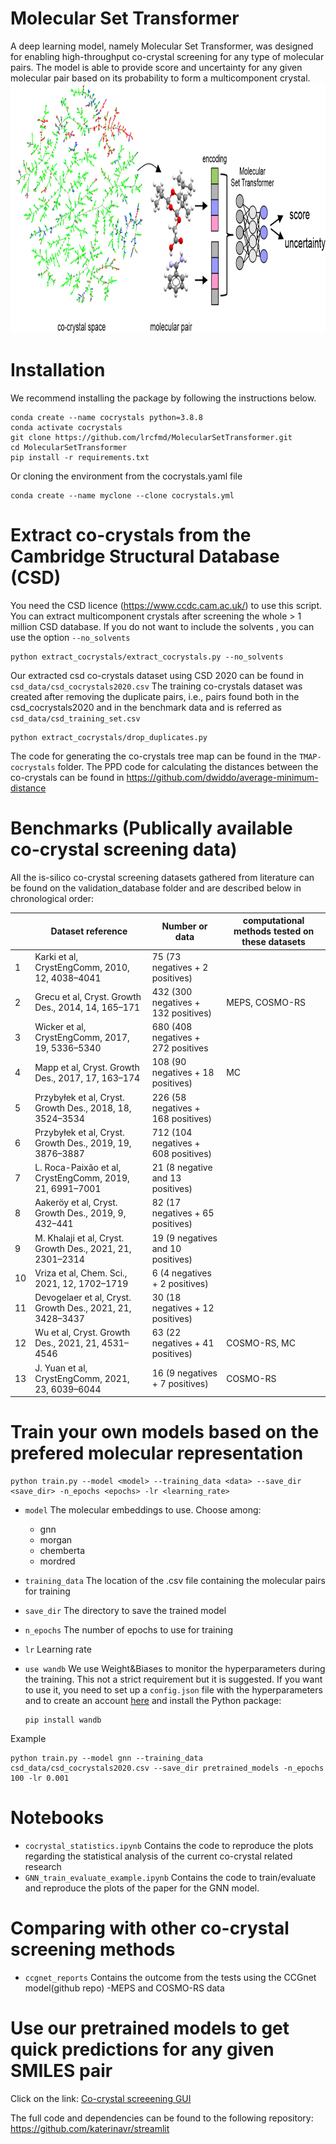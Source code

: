 # Molecular Set Transformer
A deep learning model, namely Molecular Set Transformer, was designed for enabling high-throughput co-crystal screening for any type of molecular pairs. The model is able to provide score and uncertainty for any given molecular pair based on its probability to form a multicomponent crystal.
<img src="https://github.com/katerinavr/cocrystals/blob/master/figures/TOC.png" width="800" height="400">

# Installation
We recommend installing the package by following the instructions below.
```
conda create --name cocrystals python=3.8.8
conda activate cocrystals
git clone https://github.com/lrcfmd/MolecularSetTransformer.git
cd MolecularSetTransformer
pip install -r requirements.txt
```

Or cloning the environment from the cocrystals.yaml file
```
conda create --name myclone --clone cocrystals.yml
```

# Extract co-crystals from the Cambridge Structural Database (CSD)
You need the CSD licence (https://www.ccdc.cam.ac.uk/) to use this script. You can extract multicomponent crystals after screening the whole > 1 million CSD database. If you do not want to include the solvents , you can use the option  `--no_solvents`

    python extract_cocrystals/extract_cocrystals.py --no_solvents

Our extracted csd co-crystals dataset using CSD 2020 can be found in `csd_data/csd_cocrystals2020.csv`
The training co-crystals dataset was created after removing the duplicate pairs, i.e., pairs found both in the csd_cocrystals2020 and in the benchmark data and is referred as `csd_data/csd_training_set.csv`

    python extract_cocrystals/drop_duplicates.py

The code for generating the co-crystals tree map can be found in the ```TMAP-cocrystals``` folder. The PPD code for calculating the distances between the co-crystals can be found in https://github.com/dwiddo/average-minimum-distance

# Benchmarks (Publically available co-crystal screening data)
All the is-silico co-crystal screening datasets gathered from literature can be found on the validation_database folder and are described below in chronological order:

|               |     Dataset reference                                                         |     Number or data                           |     computational methods tested on these   datasets    |
|---------------|-------------------------------------------------------------------------------|----------------------------------------------|-------------------------------------------------|
|     1         |     Karki et al, CrystEngComm, 2010, 12, 4038–4041                            |     75 (73 negatives + 2 positives)          |                                                 |
|     2         |     Grecu   et al, Cryst. Growth Des., 2014, 14, 165–171                      |     432 (300 negatives + 132 positives)      |   MEPS, COSMO-RS                                 |
|     3         |     Wicker et al, CrystEngComm,   2017, 19, 5336–5340                         |     680 (408   negatives + 272 positives     |                                                 |
|     4         |     Mapp et al, Cryst. Growth Des., 2017, 17, 163–174                         |     108 (90 negatives + 18 positives)        |   MC                                             |
|     5         |     Przybyłek et al, Cryst. Growth Des., 2018, 18, 3524–3534                  |     226 (58 negatives + 168 positives)       |                                                 |
|     6         |     Przybyłek et al, Cryst.   Growth Des., 2019, 19, 3876–3887                |     712 (104 negatives + 608 positives)      |                                                 |
|     7         |     L. Roca-Paixão et al, CrystEngComm, 2019, 21, 6991–7001                   |     21 (8 negative and 13 positives)         |                                                 |
|     8         |     Aakeröy   et al, Cryst.   Growth Des., 2019, 9, 432–441                   |     82 (17 negatives + 65 positives)         |                                                 |
|     9         |     M. Khalaji et al, Cryst. Growth Des., 2021, 21, 2301–2314                 |     19 (9 negatives and 10 positives)        |                                                 |
|     10        |     Vriza et al, Chem. Sci., 2021, 12, 1702–1719                              |     6 (4 negatives + 2 positives)            |                                                 |
|     11        |     Devogelaer et al, Cryst. Growth Des., 2021, 21, 3428–3437                 |     30 (18 negatives + 12 positives)         |                                                 |
|     12        |     Wu et al, Cryst. Growth Des., 2021, 21, 4531–4546                         |     63 (22 negatives + 41 positives)         |   COSMO-RS, MC                                   |
|     13        |     J. Yuan et al, CrystEngComm, 2021, 23, 6039–6044                          |     16 (9 negatives + 7 positives)           |   COSMO-RS                                       |


# Train your own models based on the prefered molecular representation

    python train.py --model <model> --training_data <data> --save_dir <save_dir> -n_epochs <epochs> -lr <learning_rate>

- `model` The molecular embeddings to use. Choose among:
    - gnn
    - morgan
    - chemberta
    - mordred
- `training_data` The location of the .csv file containing the molecular pairs for training
- `save_dir` The directory to save the trained model 
- `n_epochs` The number of epochs to use for training    
- `lr` Learning rate
- `use wandb` We use Weight&Biases to monitor the hyperparameters during the training. This not a strict requirement but it is suggested. If you want to use it, you need to set up a `config.json` file with the hyperparameters and to create an account [here](https://wandb.ai/) and install the Python package:

    ```  
    pip install wandb
    ```

Example

    python train.py --model gnn --training_data csd_data/csd_cocrystals2020.csv --save_dir pretrained_models -n_epochs 100 -lr 0.001

# Notebooks
- ```cocrystal_statistics.ipynb``` Contains the code to reproduce the plots regarding the statistical analysis of the current co-crystal related research
- ```GNN_train_evaluate_example.ipynb``` Contains the code to train/evaluate and reproduce the plots of the paper for the GNN model.


# Comparing with other co-crystal screening methods 
- ```ccgnet_reports``` Contains the outcome from the tests using the CCGnet model(github repo)
-MEPS and COSMO-RS data 

# Use our pretrained models to get quick predictions for any given SMILES pair 

Click on the link: [Co-crystal screeening GUI](https://share.streamlit.io/katerinavr/streamlit/app.py)

The full code and dependencies can be found to the following repository: https://github.com/katerinavr/streamlit